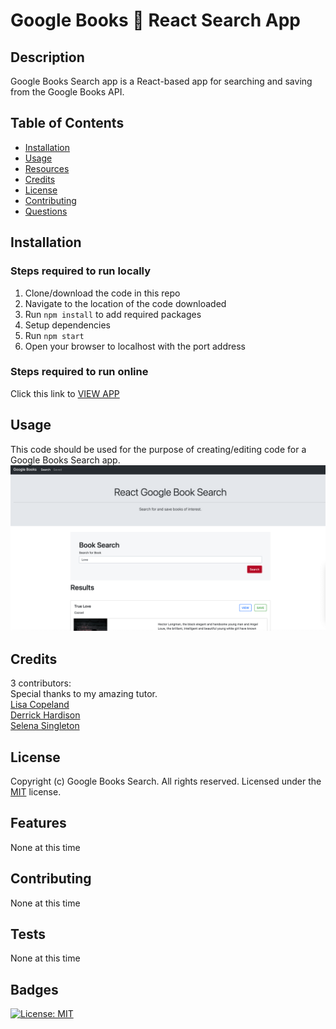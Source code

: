# Google Books 📕 React Search App

## Description

Google Books Search app is a React-based app for searching and saving from the Google Books API.

## Table of Contents

- [Installation](#installation)
- [Usage](#usage)
- [Resources](#resources)
- [Credits](#credits)
- [License](#license)
- [Contributing](#contributing)
- [Questions](#questions)

## Installation

### Steps required to run locally

1. Clone/download the code in this repo
2. Navigate to the location of the code downloaded
3. Run `npm install` to add required packages
4. Setup dependencies
5. Run `npm start`
6. Open your browser to localhost with the port address

### Steps required to run online

Click this link to [VIEW APP]()

## Usage

This code should be used for the purpose of creating/editing code for a Google Books Search app.
![Google Books Search App](./screenshots/screenshot.png)

## Credits

3 contributors:  
Special thanks to my amazing tutor.  
[Lisa Copeland](https://github.com/stopdaydreaming)  
[Derrick Hardison](https://github.com/derrickhardison)  
[Selena Singleton](https://github.com/ssingle7)

## License

Copyright (c) Google Books Search. All rights reserved.
Licensed under the [MIT](LICENSE) license.

## Features

None at this time

## Contributing

None at this time

## Tests

None at this time

## Badges

[![License: MIT](https://img.shields.io/badge/License-MIT-yellow.svg)](https://opensource.org/licenses/MIT)
